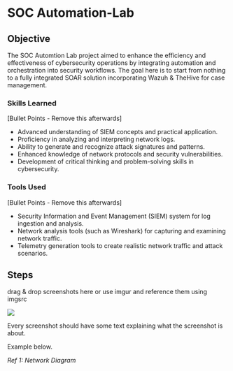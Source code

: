 # SOC Automation-Lab

## Objective

The SOC Automtion Lab project aimed to enhance the efficiency and effectiveness of cybersecurity operations by integrating automation and orchestration into security workflows. The goal here is to start from nothing to a fully integrated SOAR solution incorporating Wazuh & TheHive for case management. 

### Skills Learned
[Bullet Points - Remove this afterwards]

- Advanced understanding of SIEM concepts and practical application.
- Proficiency in analyzing and interpreting network logs.
- Ability to generate and recognize attack signatures and patterns.
- Enhanced knowledge of network protocols and security vulnerabilities.
- Development of critical thinking and problem-solving skills in cybersecurity.

### Tools Used
[Bullet Points - Remove this afterwards]

- Security Information and Event Management (SIEM) system for log ingestion and analysis.
- Network analysis tools (such as Wireshark) for capturing and examining network traffic.
- Telemetry generation tools to create realistic network traffic and attack scenarios.

## Steps
drag & drop screenshots here or use imgur and reference them using imgsrc

<img src="https://imgur.com/K9DTYv4"> 

Every screenshot should have some text explaining what the screenshot is about.

Example below.

*Ref 1: Network Diagram*
